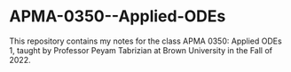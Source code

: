 # APMA-0350--Applied-ODEs

This repository contains my notes for the class APMA 0350: Applied ODEs 1, taught by Professor Peyam Tabrizian at Brown University in the Fall of 2022. 
